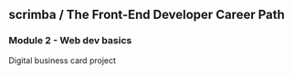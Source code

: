 ## scrimba / The Front-End Developer Career Path

### Module 2 - Web dev basics

Digital business card project
